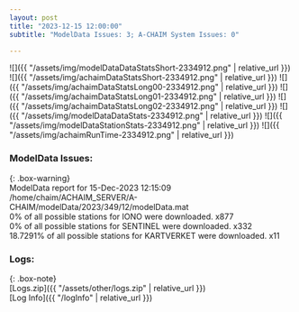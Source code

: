 ```yaml
---
layout: post
title: "2023-12-15 12:00:00"
subtitle: "ModelData Issues: 3; A-CHAIM System Issues: 0"

---
```


![]({{ "/assets/img/modelDataDataStatsShort-2334912.png" | relative_url }})
![]({{ "/assets/img/achaimDataStatsShort-2334912.png" | relative_url }})
![]({{ "/assets/img/achaimDataStatsLong00-2334912.png" | relative_url }})
![]({{ "/assets/img/achaimDataStatsLong01-2334912.png" | relative_url }})
![]({{ "/assets/img/achaimDataStatsLong02-2334912.png" | relative_url }})
![]({{ "/assets/img/modelDataDataStats-2334912.png" | relative_url }})
![]({{ "/assets/img/modelDataStationStats-2334912.png" | relative_url }})
![]({{ "/assets/img/achaimRunTime-2334912.png" | relative_url }})


### ModelData Issues:  
  
{: .box-warning}  
 ModelData report for 15-Dec-2023 12:15:09   
 /home/chaim/ACHAIM_SERVER/A-CHAIM/modelData/2023/349/12/modelData.mat   
 0% of all possible stations for IONO were downloaded. x877   
 0% of all possible stations for SENTINEL were downloaded. x332   
 18.7291% of all possible stations for KARTVERKET were downloaded. x11   
  


### Logs:  
  
{: .box-note}  
[Logs.zip]({{ "/assets/other/logs.zip" | relative_url }})  
[Log Info]({{ "/logInfo" | relative_url }})  
